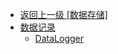 - [返回上一级 [数据存储]](zh-CN/EdgeLinkStudio/工程管理/工程配置/数据存储/)
- [数据记录](zh-CN/EdgeLinkStudio/工程管理/工程配置/数据存储/数据记录/)
  - [DataLogger](zh-CN/EdgeLinkStudio/工程管理/工程配置/数据存储/数据记录/DataLogger.md)
